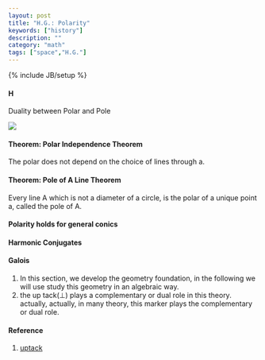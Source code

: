 ```yaml
---
layout: post
title: "H.G.: Polarity"
keywords: ["history"]
description: ""
category: "math"
tags: ["space","H.G."]
---
```

{% include JB/setup %}

#### H
Duality between Polar and Pole 

<img src="{{IMAGE_PATH}}/space-hyperbolic-geometry-polarity.gif" >

#### Theorem: Polar Independence Theorem
The polar does not depend on the choice of lines through a.
#### Theorem: Pole of A Line Theorem
Every line A which is not a diameter of a circle, is the polar of a unique point a, called the pole
of A.

#### Polarity holds for general conics

#### Harmonic Conjugates

#### Galois
1. In this section, we develop the geometry foundation, in the following we will
   use study this geometry in an algebraic way.
2. the up tack(⊥) plays a complementary or dual role in this theory. actually,
   actually, in many theory, this marker plays the complementary or dual role.

#### Reference
1. [uptack](https://en.wikipedia.org/wiki/Up_tack)
